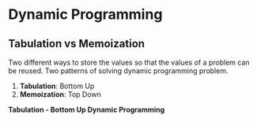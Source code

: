 # Dynamic Programming

## Tabulation vs Memoization

Two different ways to store the values so that the values of a problem can be reused. Two patterns of solving dynamic programming problem.

1. __Tabulation__: Bottom Up
2. __Memoization__: Top Down

__Tabulation - Bottom Up Dynamic Programming__
